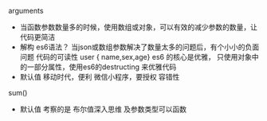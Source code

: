 arguments
- 当函数参数数量多的时候，使用数组或对象，可以有效的减少参数的数量，让代码更简洁
- 解构 es6语法？
 当json或数组参数解决了数量太多的问题后，有个小小的负面问题
 代码的可读性
 user { name,sex,age}
es6 的核心是优雅，
 只使用对象中的一部分属性，使用es6的destructing 来优雅代码
- 默认值
 移动时代，便利
 微信小程序，要授权 
 容错性

 sum()
 - 默认值 考察的是 布尔值深入思维 及参数类型可以函数